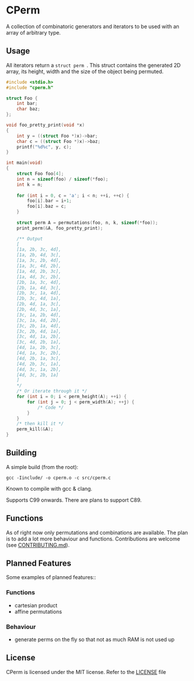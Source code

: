 # CPerm

A collection of combinatoric generators and iterators to be used with an array of arbitrary type.

## Usage

All iterators return a ```struct perm ```. This struct contains the generated 2D array, its height, width and the size of the object being permuted.

```c
#include <stdio.h>
#include "cperm.h"

struct Foo {
    int bar;
    char baz;
};

void foo_pretty_print(void *x)
{ 
    int y = ((struct Foo *)x)->bar;
    char c = ((struct Foo *)x)->baz;
    printf("%d%c", y, c);
}

int main(void)
{
    struct Foo foo[4];
    int n = sizeof(foo) / sizeof(*foo);
    int k = n;
    
    for (int i = 0, c = 'a'; i < n; ++i, ++c) {
        foo[i].bar = i+1;
        foo[i].baz = c;
    }
    
    struct perm A = permutations(foo, n, k, sizeof(*foo));
    print_perm(&A, foo_pretty_print);

    /** Output
    [
    [1a, 2b, 3c, 4d],
    [1a, 2b, 4d, 3c],
    [1a, 3c, 2b, 4d],
    [1a, 3c, 4d, 2b],
    [1a, 4d, 2b, 3c],
    [1a, 4d, 3c, 2b],
    [2b, 1a, 3c, 4d],
    [2b, 1a, 4d, 3c],
    [2b, 3c, 1a, 4d],
    [2b, 3c, 4d, 1a],
    [2b, 4d, 1a, 3c],
    [2b, 4d, 3c, 1a],
    [3c, 1a, 2b, 4d],
    [3c, 1a, 4d, 2b],
    [3c, 2b, 1a, 4d],
    [3c, 2b, 4d, 1a],
    [3c, 4d, 1a, 2b],
    [3c, 4d, 2b, 1a],
    [4d, 1a, 2b, 3c],
    [4d, 1a, 3c, 2b],
    [4d, 2b, 1a, 3c],
    [4d, 2b, 3c, 1a],
    [4d, 3c, 1a, 2b],
    [4d, 3c, 2b, 1a]
    ]
    */
    /* Or iterate through it */
    for (int i = 0; i < perm_height(A); ++i) {
        for (int j = 0; j < perm_width(A); ++j) {
            /* Code */
        }
    }
    /* then kill it */
    perm_kill(&A);
}
```

## Building

A simple build (from the root):

```
gcc -Iinclude/ -o cperm.o -c src/cperm.c
```

Known to compile with gcc & clang.

Supports C99 onwards. There are plans to support C89.

## Functions

As of right now only permutations and combinations are available. The plan is to add a lot more behaviour and functions. Contributions are welcome (see [CONTRIBUTING.md](https://github.com/BloatedMonke/CPerm/blob/main/CONTRIBUTING.md)).

## Planned Features

Some examples of planned features::

### Functions

- cartesian product
- affine permutations

### Behaviour

- generate perms on the fly so that not as much RAM is not used up

## License

CPerm is licensed under the MIT license. Refer to the [LICENSE](https://github.com/BloatedMonke/CPerm/blob/main/LICENSE) file
